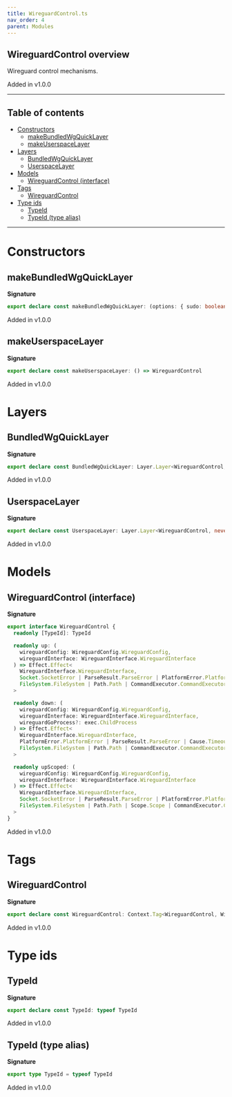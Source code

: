 ```yaml
---
title: WireguardControl.ts
nav_order: 4
parent: Modules
---
```


## WireguardControl overview

Wireguard control mechanisms.

Added in v1.0.0

---

<h2 class="text-delta">Table of contents</h2>

- [Constructors](#constructors)
  - [makeBundledWgQuickLayer](#makebundledwgquicklayer)
  - [makeUserspaceLayer](#makeuserspacelayer)
- [Layers](#layers)
  - [BundledWgQuickLayer](#bundledwgquicklayer)
  - [UserspaceLayer](#userspacelayer)
- [Models](#models)
  - [WireguardControl (interface)](#wireguardcontrol-interface)
- [Tags](#tags)
  - [WireguardControl](#wireguardcontrol)
- [Type ids](#type-ids)
  - [TypeId](#typeid)
  - [TypeId (type alias)](#typeid-type-alias)

---

# Constructors

## makeBundledWgQuickLayer

**Signature**

```ts
export declare const makeBundledWgQuickLayer: (options: { sudo: boolean }) => WireguardControl
```

Added in v1.0.0

## makeUserspaceLayer

**Signature**

```ts
export declare const makeUserspaceLayer: () => WireguardControl
```

Added in v1.0.0

# Layers

## BundledWgQuickLayer

**Signature**

```ts
export declare const BundledWgQuickLayer: Layer.Layer<WireguardControl, never, never>
```

Added in v1.0.0

## UserspaceLayer

**Signature**

```ts
export declare const UserspaceLayer: Layer.Layer<WireguardControl, never, never>
```

Added in v1.0.0

# Models

## WireguardControl (interface)

**Signature**

```ts
export interface WireguardControl {
  readonly [TypeId]: TypeId

  readonly up: (
    wireguardConfig: WireguardConfig.WireguardConfig,
    wireguardInterface: WireguardInterface.WireguardInterface
  ) => Effect.Effect<
    WireguardInterface.WireguardInterface,
    Socket.SocketError | ParseResult.ParseError | PlatformError.PlatformError | Cause.TimeoutException,
    FileSystem.FileSystem | Path.Path | CommandExecutor.CommandExecutor
  >

  readonly down: (
    wireguardConfig: WireguardConfig.WireguardConfig,
    wireguardInterface: WireguardInterface.WireguardInterface,
    wireguardGoProcess?: exec.ChildProcess
  ) => Effect.Effect<
    WireguardInterface.WireguardInterface,
    PlatformError.PlatformError | ParseResult.ParseError | Cause.TimeoutException,
    FileSystem.FileSystem | Path.Path | CommandExecutor.CommandExecutor
  >

  readonly upScoped: (
    wireguardConfig: WireguardConfig.WireguardConfig,
    wireguardInterface: WireguardInterface.WireguardInterface
  ) => Effect.Effect<
    WireguardInterface.WireguardInterface,
    Socket.SocketError | ParseResult.ParseError | PlatformError.PlatformError | Cause.TimeoutException,
    FileSystem.FileSystem | Path.Path | Scope.Scope | CommandExecutor.CommandExecutor
  >
}
```

Added in v1.0.0

# Tags

## WireguardControl

**Signature**

```ts
export declare const WireguardControl: Context.Tag<WireguardControl, WireguardControl>
```

Added in v1.0.0

# Type ids

## TypeId

**Signature**

```ts
export declare const TypeId: typeof TypeId
```

Added in v1.0.0

## TypeId (type alias)

**Signature**

```ts
export type TypeId = typeof TypeId
```

Added in v1.0.0
